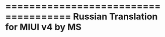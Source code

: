 =====================================
Russian Translation for MIUI v4 by MS
=====================================
